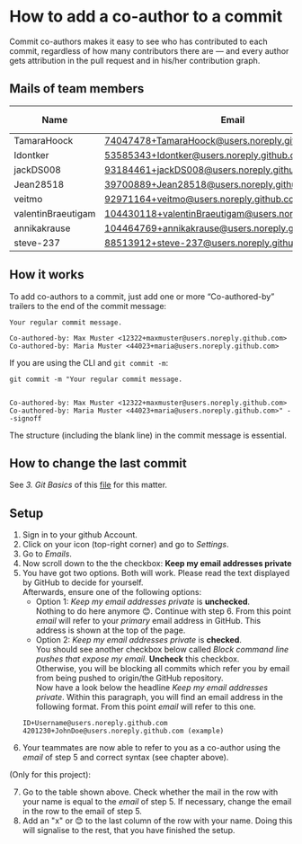 # How to add a co-author to a commit
Commit co-authors makes it easy to see who has contributed to each commit, regardless of how many contributors there are — and every author gets attribution in the pull request and in his/her contribution graph.

## Mails of team members
| Name              | Email                                                 | Setup done   |
|-------------------|-------------------------------------------------------|--------------|
| TamaraHoock       | 74047478+TamaraHoock@users.noreply.github.com         |              |
| Idontker          | 53585343+Idontker@users.noreply.github.com            | 😊           |
| jackDS008         | 93184461+jackDS008@users.noreply.github.com           |              |
| Jean28518         | 39700889+Jean28518@users.noreply.github.com           |              |
| veitmo            | 92971164+veitmo@users.noreply.github.com              |              |
| valentinBraeutigam| 104430118+valentinBraeutigam@users.noreply.github.com |              |
| annikakrause      | 104464769+annikakrause@users.noreply.github.com       | 😊           |
| steve-237         | 88513912+steve-237@users.noreply.github.com           |              |

## How it works
To add co-authors to a commit, just add one or more “Co-authored-by” trailers to the end of the commit message:
```
Your regular commit message.

Co-authored-by: Max Muster <12322+maxmuster@users.noreply.github.com>
Co-authored-by: Maria Muster <44023+maria@users.noreply.github.com>
```
If you are using the CLI and ``git commit -m``: 
```
git commit -m "Your regular commit message.


Co-authored-by: Max Muster <12322+maxmuster@users.noreply.github.com>
Co-authored-by: Maria Muster <44023+maria@users.noreply.github.com>" --signoff 
```
The structure (including the blank line) in the commit message is essential.

## How to change the last commit 
See *3. Git Basics* of this [file](https://github.com/amosproj/amos2022ss04-digital-identity/blob/main/Documentation/GitPolicies.md) for this matter.

## Setup
1. Sign in to your github Account.
2. Click on your icon (top-right corner) and go to *Settings*.
3. Go to *Emails*.
4. Now scroll down to the the checkbox: **Keep my email addresses private** 
5. You have got two options. Both will work. Please read the text displayed by GitHub to decide for yourself. <br > Afterwards, ensure one of the following options: 
   * Option 1: *Keep my email addresses private* is **unchecked**. <br > Nothing to do here anymore 😊. Continue with step 6. From this point *email* will refer to your *primary* email address in GitHub. This address is shown at the top of the page. 
   * Option 2: *Keep my email addresses private* is **checked**. <br >
   You should see another checkbox below called *Block command line pushes that expose my email*. **Uncheck** this checkbox.<br > Otherwise, you will be blocking all commits which refer you by email from being pushed to origin/the GitHub repository.<br >
   Now have a look below the headline *Keep my email addresses private*. Within this paragraph, you will find an email address in the following format. From this point *email* will refer to this one.
   ```
   ID+Username@users.noreply.github.com
   4201230+JohnDoe@users.noreply.github.com (example)
   ```
6. Your teammates are now able to refer to you as a co-author using the *email* of step 5 and correct syntax (see chapter above).

(Only for this project):

7. Go to the table shown above. Check whether the mail in the row with your name is equal to the *email* of step 5. If necessary, change the email in the row to the email of step 5.
8. Add an "x" or 😊 to the last column of the row with your name. Doing this will signalise to the rest, that you have finished the setup.
